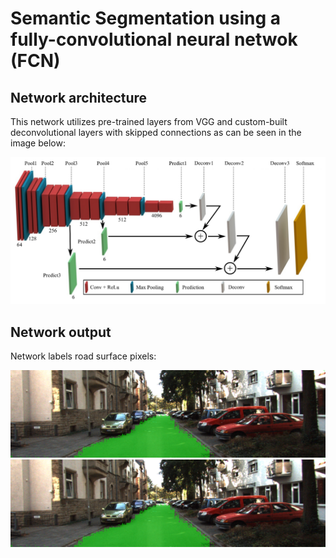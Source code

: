 # Semantic Segmentation using a fully-convolutional neural netwok (FCN)

## Network architecture

This network utilizes pre-trained layers from VGG and custom-built deconvolutional layers with skipped connections as can be seen in the image below:

![network architecture](architecture.png)

## Network output

Network labels road surface pixels:

![result](result1.png)
![result](result2.png)
